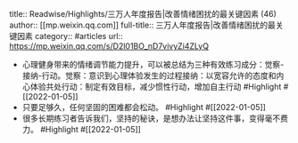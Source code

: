 title:: Readwise/Highlights/三万人年度报告|改善情绪困扰的最关键因素 (46)
author:: [[mp.weixin.qq.com]]
full-title:: 三万人年度报告|改善情绪困扰的最关键因素
category:: #articles
url:: https://mp.weixin.qq.com/s/D2l01BO_nD7vivyZi4ZLyQ

- 心理健身带来的情绪调节能力提升，可以被总结为三种有效练习成分：觉察-接纳-行动。觉察：意识到心理体验发生的过程接纳：以宽容允许的态度和内心体验共处行动：制定有效目标，减少惯性行动，增加自主行动 #Highlight #[[2022-01-05]]
- 只要足够久，任何坚固的困难都会松动。 #Highlight #[[2022-01-05]]
- 很多长期练习者告诉我们，坚持的秘诀，是想办法让坚持这件事，变得毫不费力。 #Highlight #[[2022-01-05]]